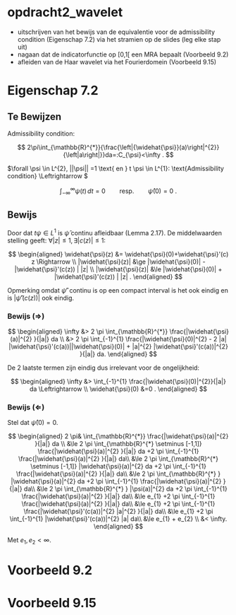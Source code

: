 # opdracht2_wavelet

- uitschrijven van het bewijs van de equivalentie voor de admissibility condition (Eigenschap 7.2) via het stramien op de slides (leg elke stap uit)
- nagaan dat de indicatorfunctie op [0,1[ een MRA bepaalt (Voorbeeld 9.2)
- afleiden van de Haar wavelet via het Fourierdomein (Voorbeeld 9.15)

# Eigenschap 7.2

## Te Bewijzen

Admissibility condition:

$$
2\pi\int_{\mathbb{R}^{*}}{\frac{\left|{\widehat{\psi}}(a)\right|^{2}}{\left|a\right|}}da=:C_{\psi}<\infty
.
$$

$\forall \psi \in L^{2}, ||\psi|| =1 \text{ en } t \psi \in L^{1}: \text{Admissibility condition} \Leftrightarrow $

$$
\int_{-\infty}^{\infty}\psi(t)\,d t=0\qquad\mathrm{resp.}\qquad\widehat{\psi}(0)=0\ .
$$

## Bewijs

Door dat $t \psi \in L^{1}$ is $\widehat{\psi}$ continu afleidbaar (Lemma 2.17).
De middelwaarden stelling geeft: $\forall |z|\le 1,\exists |c(z)|\le 1 :$

$$
\begin{aligned}
  \widehat{\psi}(z) &= \widehat{\psi}(0)+\widehat{\psi}'(c) z \Rightarrow \\
  |\widehat{\psi}(z)|  &\ge  |\widehat{\psi}(0)| - |\widehat{\psi}'(c(z)) | |z| \\
  |\widehat{\psi}(z)|  &\le  |\widehat{\psi}(0)| + |\widehat{\psi}'(c(z)) | |z|
.
\end{aligned}
$$

Opmerking omdat $\widehat{\psi}'$ continu is op een compact interval is het ook eindig en is $|\widehat{\psi}'(c(z)) |$ ook eindig.

### Bewijs ($\Rightarrow$)

$$
\begin{aligned}
\infty &> 2 \pi \int_{\mathbb{R}^{*}} \frac{|\widehat{\psi}(a)|^{2} }{|a|} da \\
&> 2 \pi \int_{-1}^{1} \frac{|\widehat{\psi}(0)|^{2} - 2 |a| |\widehat{\psi}'(c(a))||\widehat{\psi}(0)| + |a|^{2} |\widehat{\psi}'(c(a))|^{2}   }{|a|} da.
\end{aligned}
$$

De $2$ laatste termen zijn eindig dus irrelevant voor de ongelijkheid:

$$
\begin{aligned}
\infty &> \int_{-1}^{1} \frac{|\widehat{\psi}(0)|^{2}}{|a|} da \Leftrightarrow \\
\widehat{\psi}(0) &=0
.
\end{aligned}
$$

### Bewijs ($\Leftarrow$)

Stel dat $\widehat{\psi}(0) =0$.

$$
\begin{aligned}
2 \pi& \int_{\mathbb{R}^{*}} \frac{|\widehat{\psi}(a)|^{2} }{|a|} da \\
&\le 2 \pi \int_{\mathbb{R}^{*} \setminus [-1,1]} \frac{|\widehat{\psi}(a)|^{2} }{|a|} da +2 \pi \int_{-1}^{1} \frac{|\widehat{\psi}(a)|^{2} }{|a|} da\\
&\le 2 \pi \int_{\mathbb{R}^{*} \setminus [-1,1]} |\widehat{\psi}(a)|^{2} da +2 \pi \int_{-1}^{1} \frac{|\widehat{\psi}(a)|^{2} }{|a|} da\\
&\le 2 \pi \int_{\mathbb{R}^{*} } |\widehat{\psi}(a)|^{2} da +2 \pi \int_{-1}^{1} \frac{|\widehat{\psi}(a)|^{2} }{|a|} da\\
&\le 2 \pi \int_{\mathbb{R}^{*} } |\psi(a)|^{2} da +2 \pi \int_{-1}^{1} \frac{|\widehat{\psi}(a)|^{2} }{|a|} da\\
&\le e_{1} +2 \pi \int_{-1}^{1} \frac{|\widehat{\psi}(a)|^{2} }{|a|} da\\
&\le e_{1} +2 \pi \int_{-1}^{1} \frac{|\widehat{\psi}'(c(a))|^{2} |a|^{2}  }{|a|} da\\
&\le e_{1} +2 \pi \int_{-1}^{1} |\widehat{\psi}'(c(a))|^{2} |a| da\\
&\le e_{1} + e_{2} \\
&< \infty.
\end{aligned}
$$

Met $e_{1},e_{2} < \infty.$

# Voorbeeld 9.2

# Voorbeeld 9.15
